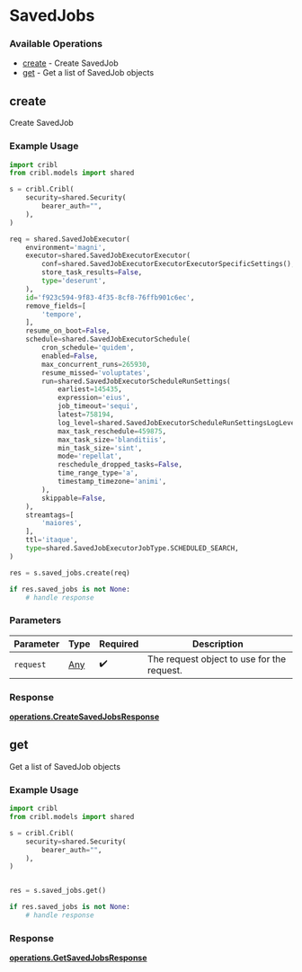 # SavedJobs

### Available Operations

* [create](#create) - Create SavedJob
* [get](#get) - Get a list of SavedJob objects

## create

Create SavedJob

### Example Usage

```python
import cribl
from cribl.models import shared

s = cribl.Cribl(
    security=shared.Security(
        bearer_auth="",
    ),
)

req = shared.SavedJobExecutor(
    environment='magni',
    executor=shared.SavedJobExecutorExecutor(
        conf=shared.SavedJobExecutorExecutorExecutorSpecificSettings(),
        store_task_results=False,
        type='deserunt',
    ),
    id='f923c594-9f83-4f35-8cf8-76ffb901c6ec',
    remove_fields=[
        'tempore',
    ],
    resume_on_boot=False,
    schedule=shared.SavedJobExecutorSchedule(
        cron_schedule='quidem',
        enabled=False,
        max_concurrent_runs=265930,
        resume_missed='voluptates',
        run=shared.SavedJobExecutorScheduleRunSettings(
            earliest=145435,
            expression='eius',
            job_timeout='sequi',
            latest=758194,
            log_level=shared.SavedJobExecutorScheduleRunSettingsLogLevel.SILLY,
            max_task_reschedule=459875,
            max_task_size='blanditiis',
            min_task_size='sint',
            mode='repellat',
            reschedule_dropped_tasks=False,
            time_range_type='a',
            timestamp_timezone='animi',
        ),
        skippable=False,
    ),
    streamtags=[
        'maiores',
    ],
    ttl='itaque',
    type=shared.SavedJobExecutorJobType.SCHEDULED_SEARCH,
)

res = s.saved_jobs.create(req)

if res.saved_jobs is not None:
    # handle response
```

### Parameters

| Parameter                                  | Type                                       | Required                                   | Description                                |
| ------------------------------------------ | ------------------------------------------ | ------------------------------------------ | ------------------------------------------ |
| `request`                                  | [Any](../../models//.md)                   | :heavy_check_mark:                         | The request object to use for the request. |


### Response

**[operations.CreateSavedJobsResponse](../../models/operations/createsavedjobsresponse.md)**


## get

Get a list of SavedJob objects

### Example Usage

```python
import cribl
from cribl.models import shared

s = cribl.Cribl(
    security=shared.Security(
        bearer_auth="",
    ),
)


res = s.saved_jobs.get()

if res.saved_jobs is not None:
    # handle response
```


### Response

**[operations.GetSavedJobsResponse](../../models/operations/getsavedjobsresponse.md)**

